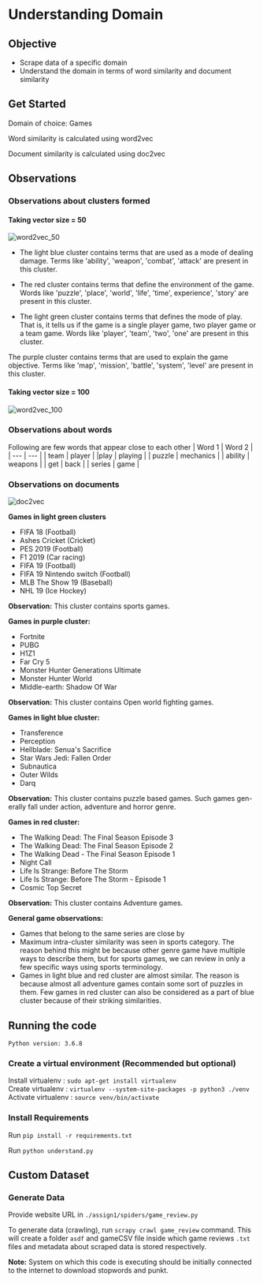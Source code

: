# Understanding Domain

## Objective
- Scrape data of a specific domain
- Understand the domain in terms of word similarity and document similarity

## Get Started

Domain of choice: Games

Word similarity is calculated using word2vec 

Document similarity is calculated using doc2vec

## Observations

### Observations about clusters formed

#### Taking vector size = 50
![word2vec_50]()

- The light blue cluster contains terms that are used as a mode of dealing
damage. Terms like 'ability', 'weapon', 'combat', 'attack' are present in this
cluster.

- The red cluster contains terms that define the environment of the game.
Words like 'puzzle', 'place', 'world', 'life', 'time', experience', 'story' are present
in this cluster.

- The light green cluster contains terms that defines the mode of play. That
is, it tells us if the game is a single player game, two player game or a team
game. Words like 'player', 'team', 'two', 'one' are present in this cluster.

The purple cluster contains terms that are used to explain the game objective. 
Terms like 'map', 'mission', 'battle', 'system', 'level' are present in this
cluster.

#### Taking vector size = 100
![word2vec_100]()

### Observations about words
Following are few words that appear close to each other
| Word 1 | Word 2 |
| --- | --- |
| team | player |
|play | playing |
| puzzle | mechanics |
| ability | weapons |
| get | back |
| series | game |

### Observations on documents

![doc2vec]()

**Games in light green clusters**
- FIFA 18 (Football)
- Ashes Cricket (Cricket)
- PES 2019 (Football)
- F1 2019 (Car racing)
- FIFA 19 (Football)
- FIFA 19 Nintendo switch (Football)
- MLB The Show 19 (Baseball)
- NHL 19 (Ice Hockey)

**Observation:** This cluster contains sports games.

**Games in purple cluster:**
- Fortnite
- PUBG
- H1Z1
- Far Cry 5
- Monster Hunter Generations Ultimate
- Monster Hunter World
- Middle-earth: Shadow Of War

**Observation:** This cluster contains Open world fighting games.

**Games in light blue cluster:**
- Transference
- Perception
- Hellblade: Senua's Sacrifice
- Star Wars Jedi: Fallen Order
- Subnautica
- Outer Wilds
- Darq

**Observation:** This cluster contains puzzle based games. Such games gen-
erally fall under action, adventure and horror genre.

**Games in red cluster:**
- The Walking Dead: The Final Season Episode 3
- The Walking Dead: The Final Season Episode 2
- The Walking Dead - The Final Season Episode 1
- Night Call
- Life Is Strange: Before The Storm
- Life Is Strange: Before The Storm - Episode 1
- Cosmic Top Secret

**Observation:** This cluster contains Adventure games.

**General game observations:**
- Games that belong to the same series are close by
- Maximum intra-cluster similarity was seen in sports category. The reason
behind this might be because other genre game have multiple ways to describe
them, but for sports games, we can review in only a few specific ways using
sports terminology.
- Games in light blue and red cluster are almost similar. The reason is because
almost all adventure games contain some sort of puzzles in them. Few games
in red cluster can also be considered as a part of blue cluster because of their
striking similarities.

## Running the code

`Python version: 3.6.8`

### Create a virtual environment (Recommended but optional)
Install virtualenv  : `sudo apt-get install virtualenv` </br>
Create virtualenv   : `virtualenv --system-site-packages -p python3 ./venv` </br>
Activate virtualenv : `source venv/bin/activate` </br>

### Install Requirements
Run `pip install -r requirements.txt`

Run `python understand.py`

## Custom Dataset 

### Generate Data
Provide website URL in `./assign1/spiders/game_review.py`

To generate data (crawling), run `scrapy crawl game_review` command. This will create a folder `asdf` and gameCSV file inside which game reviews `.txt` files 
and metadata about scraped data is stored respectively.

**Note:** System on which this code is executing should be initially connected to the internet to download stopwords and punkt.